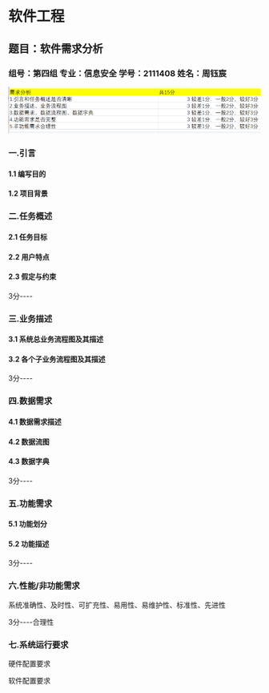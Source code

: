 # 软件工程

## 题目：软件需求分析

### 组号：第四组 专业：信息安全 学号：2111408 姓名：周钰宸

![image-20240415100915158](img/image-20240415100915158.png)

### 一.引言

#### 1.1 编写目的

#### 1.2 项目背景

### 二.任务概述

#### 2.1 任务目标

#### 2.2 用户特点

#### 2.3 假定与约束

3分----

### 三.业务描述

#### 3.1 系统总业务流程图及其描述

#### 3.2 各个子业务流程图及其描述

3分----

### 四.数据需求

#### 4.1 数据需求描述

#### 4.2 数据流图

#### 4.3 数据字典

3分----

### 五.功能需求

#### 5.1 功能划分

#### 5.2 功能描述

3分----

### 六.性能/非功能需求

系统准确性、及时性、可扩充性、易用性、易维护性、标准性、先进性

3分----合理性

### 七.系统运行要求

硬件配置要求

软件配置要求
